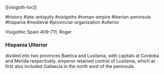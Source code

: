 [[visigoth-toc]]

#history #late-antiquity #visigoths #roman-empire #iberian-peninsula #hispania #medieval #provincial-organization  #ulterior

Visigothic Spain 409–711, Roger 

### Hispania Ulterior
divided into two provinces
Baetica and Lusitania, with capitals at Cordoba and Merida respectively.
emperor retained control of Lusitania, which at first also included Gallaecia in the north west of the peninsula.



